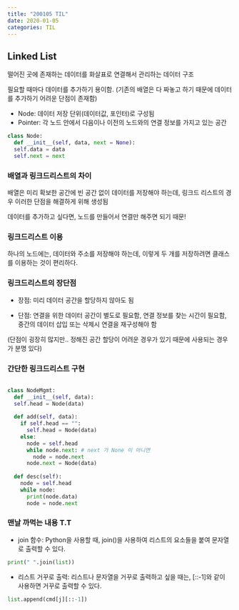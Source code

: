 ```yaml
---
title: "200105 TIL"
date: 2020-01-05
categories: TIL
---
```


## Linked List

떨어진 곳에 존재하는 데이터를 화살표로 연결해서 관리하는 데이터 구조

필요할 때마다 데이터를 추가하기 용이함. (기존의 배열은 다 짜놓고 하기 때문에 데이터를 추가하기 어려운 단점이 존재함)

- Node: 데이터 저장 단위(데이터값, 포인터)로 구성됨
- Pointer: 각 노드 안에서 다음이나 이전의 노드와의 연결 정보를 가지고 있는 공간

```py
class Node:
  def __init__(self, data, next = None):
  self.data = data
  self.next = next
```

### 배열과 링크드리스트의 차이

배열은 미리 확보한 공간에 빈 공간 없이 데이터를 저장해야 하는데, 링크드 리스트의 경우 이러한 단점을 해결하게 위해 생성됨

데이터를 추가하고 싶다면, 노드를 만들어서 연결만 해주면 되기 때문!


### 링크드리스트 이용

하나의 노드에는, 데이터와 주소를 저장해야 하는데, 이렇게 두 개를 저장하려면 클래스를 이용하는 것이 편리하다.

### 링크드리스트의 장단점

- 장점: 미리 데이터 공간을 할당하지 않아도 됨

- 단점: 연결을 위한 데이터 공간이 별도로 필요함, 연결 정보를 찾는 시간이 필요함, 중간의 데이터 삽입 또는 삭제시 연결을 재구성해야 함

(단점이 굉장히 많지만.. 정해진 공간 할당이 어려운 경우가 있기 때문에 사용되는 경우가 분명 있다)

### 간단한 링크드리스트 구현
```py
 
class NodeMgmt:
  def __init__(self, data):
  self.head = Node(data)
  
  def add(self, data):
    if self.head == "":
      self.head = Node(data)
    else:
      node = self.head
      while node.next: # next 가 None 이 아니면
        node = node.next
      node.next = Node(data)
      
  def desc(self):
    node = self.head
    while node:
      print(node.data)
      node = node.next
```

### 맨날 까먹는 내용 T.T

- join 함수: Python을 사용할 때, join()을 사용하여 리스트의 요소들을 붙여 문자열로 출력할 수 있다.
```py
print(" ".join(list))
```

- 리스트 거꾸로 출력: 리스트나 문자열을 거꾸로 출력하고 싶을 때는, [::-1]와 같이 사용하면 거꾸로 출력할 수 있다.
```py
list.append(cmd[j][::-1])
```

